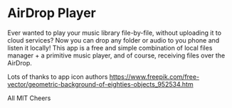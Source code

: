 # AirDrop Player

Ever wanted to play your music library file-by-file, without uploading it to cloud services? Now you can drop any folder or audio to you phone and listen it locally!
This app is a free and simple combination of local files manager + a primitive music player, and of course, receiving files over the AirDrop.

Lots of thanks to app icon authors
https://www.freepik.com/free-vector/geometric-background-of-eighties-objects_952534.htm

All MIT
Cheers